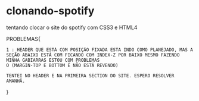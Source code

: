 # clonando-spotify
 tentando clocar o site do spotify com CSS3 e HTML4

PROBLEMAS{

    1 : HEADER QUE ESTÁ COM POSIÇÃO FIXADA ESTA INDO COMO PLANEJADO, MAS A SEÇÃO ABAIXO ESTÁ COM FICANDO COM INDEX-Z POR BAIXO MESMO FAZENDO MINHA GABIARRAS ESTOU COM PROBLEMAS 
    O (MARGIN-TOP E BOTTOM É NÃO ESTÁ REVENDO)

    TENTEI NO HEADER E NA PRIMEIRA SECTION DO SITE. ESPERO RESOLVER AMANHÃ.

}